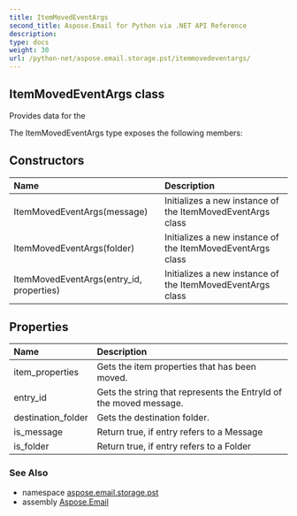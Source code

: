 ```yaml
---
title: ItemMovedEventArgs
second_title: Aspose.Email for Python via .NET API Reference
description: 
type: docs
weight: 30
url: /python-net/aspose.email.storage.pst/itemmovedeventargs/
---
```


## ItemMovedEventArgs class

Provides data for the

The ItemMovedEventArgs type exposes the following members:
## Constructors
| Name | Description |
| :- | :- |
|ItemMovedEventArgs(message)|Initializes a new instance of the ItemMovedEventArgs class|
|ItemMovedEventArgs(folder)|Initializes a new instance of the ItemMovedEventArgs class|
|ItemMovedEventArgs(entry_id, properties)|Initializes a new instance of the ItemMovedEventArgs class|
## Properties
| Name | Description |
| :- | :- |
|item_properties|Gets the item properties that has been moved.|
|entry_id|Gets the string that represents the EntryId of the moved message.|
|destination_folder|Gets the destination folder.|
|is_message|Return true, if entry refers to a Message|
|is_folder|Return true, if entry refers to a Folder|

### See Also

* namespace [aspose.email.storage.pst](/email/python-net/aspose.email.storage.pst/)
* assembly [Aspose.Email](/email/python-net/)

